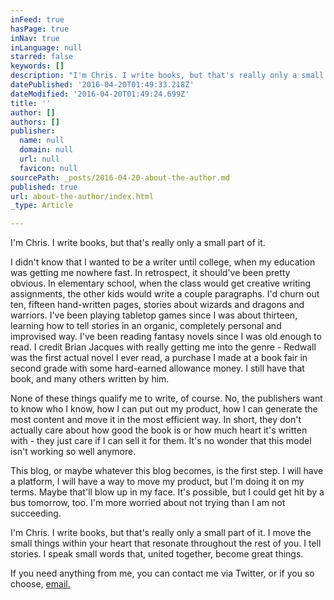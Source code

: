 ```yaml
---
inFeed: true
hasPage: true
inNav: true
inLanguage: null
starred: false
keywords: []
description: "I'm Chris. I write books, but that's really only a small part of it."
datePublished: '2016-04-20T01:49:33.218Z'
dateModified: '2016-04-20T01:49:24.699Z'
title: ''
author: []
authors: []
publisher:
  name: null
  domain: null
  url: null
  favicon: null
sourcePath: _posts/2016-04-20-about-the-author.md
published: true
url: about-the-author/index.html
_type: Article

---
```

I'm Chris. I write books, but that's really only a small part of it.

I didn't know that I wanted to be a writer until college, when my education was getting me nowhere fast. In retrospect, it should've been pretty obvious. In elementary school, when the class would get creative writing assignments, the other kids would write a couple paragraphs. I'd churn out ten, fifteen hand-written pages, stories about wizards and dragons and warriors. I've been playing tabletop games since I was about thirteen, learning how to tell stories in an organic, completely personal and improvised way. I've been reading fantasy novels since I was old enough to read. I credit Brian Jacques with really getting me into the genre - Redwall was the first actual novel I ever read, a purchase I made at a book fair in second grade with some hard-earned allowance money. I still have that book, and many others written by him.

None of these things qualify me to write, of course. No, the publishers want to know who I know, how I can put out my product, how I can generate the most content and move it in the most efficient way. In short, they don't actually care about how good the book is or how much heart it's written with - they just care if I can sell it for them. It's no wonder that this model isn't working so well anymore.

This blog, or maybe whatever this blog becomes, is the first step. I will have a platform, I will have a way to move my product, but I'm doing it on my terms. Maybe that'll blow up in my face. It's possible, but I could get hit by a bus tomorrow, too. I'm more worried about not trying than I am not succeeding.

I'm Chris. I write books, but that's really only a small part of it. I move the small things within your heart that resonate throughout the rest of you. I tell stories. I speak small words that, united together, become great things.

If you need anything from me, you can contact me via Twitter, or if you so choose, [email.][0]

[0]: mailto:cg@thehummingblade.com